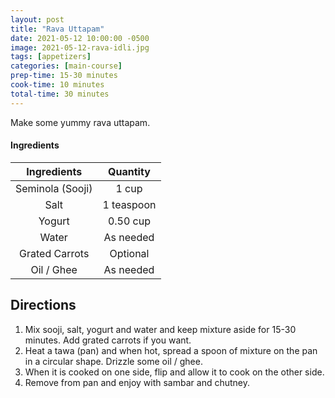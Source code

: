 ```yaml
---
layout: post
title: "Rava Uttapam"
date: 2021-05-12 10:00:00 -0500
image: 2021-05-12-rava-idli.jpg
tags: [appetizers]
categories: [main-course]
prep-time: 15-30 minutes
cook-time: 10 minutes
total-time: 30 minutes
---
```


Make some yummy rava uttapam.

#### Ingredients

|    Ingredients   |    Quantity   |
|:----------------:|:-------------:|
| Seminola (Sooji) |     1 cup     |
|       Salt       |   1 teaspoon  |
|      Yogurt      |    0.50 cup   |
|       Water      |   As needed   |
|  Grated Carrots  |    Optional   |
|    Oil / Ghee    |   As needed   |

## Directions

1. Mix sooji, salt, yogurt and water and keep mixture aside for 15-30 minutes. Add grated carrots if you want.
2. Heat a tawa (pan) and when hot, spread a spoon of mixture on the pan in a circular shape. Drizzle some oil / ghee.
3. When it is cooked on one side, flip and allow it to cook on the other side.
4. Remove from pan and enjoy with sambar and chutney.